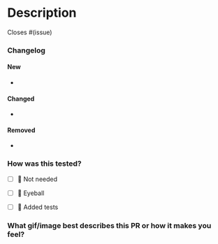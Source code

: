 # Description
Closes #(issue)

### Changelog
#### New
-

#### Changed
-

#### Removed
-

### How was this tested?
- [ ] 🧠 Not needed
- [ ] 👀 Eyeball
- [ ] 🤖 Added tests




<!-- Sections below are optional, uncomment them to add related info -->

<!-- ## Are there any post-deployment tasks we need to perform? -->

###  What gif/image best describes this PR or how it makes you feel?
<!-- GIFs For Github Chrome Extension https://chromewebstore.google.com/detail/gifs-for-github/dkgjnpbipbdaoaadbdhpiokaemhlphep consider using width="200" in the img tag -->
